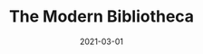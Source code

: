 ---
title: The Modern Bibliotheca
summary: A library information system where users may manage and borrow books
date: 2021-03-01
thumbnail: "/images/TheModernBibliotheca.png"
gallery: ["image1.png", "image2.png"]
github:
website:
hidden: false
---